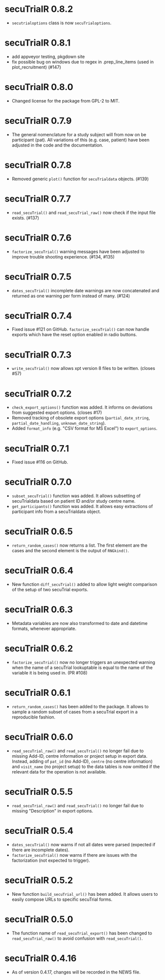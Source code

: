 # secuTrialR 0.8.2
* `secutrialoptions` class is now `secuTrialoptions`.

# secuTrialR 0.8.1
* add appveyor testing, pkgdown site
* fix possible bug on windows due to regex in .prep_line_items (used in plot_recruitment) (#147)

# secuTrialR 0.8.0
* Changed license for the package from GPL-2 to MIT.

# secuTrialR 0.7.9
* The general nomenclature for a study subject will from now on be participant (pat). All variations of this
(e.g. case, patient) have been adjusted in the code and the documentation.

# secuTrialR 0.7.8
* Removed generic `plot()` function for `secuTrialdata` objects. (#139)

# secuTrialR 0.7.7
* `read_secuTrial()` and `read_secuTrial_raw()` now check if the input file exists. (#137)

# secuTrialR 0.7.6
* `factorize_secuTrial()` warning messages have been adjusted to improve trouble shooting experience. (#134, #135)

# secuTrialR 0.7.5
* `dates_secuTrial()` incomplete date warnings are now concatenated and returned as one warning per form instead of many. (#124)

# secuTrialR 0.7.4
* Fixed issue #121 on GitHub. `factorize_secuTrial()` can now handle exports which have the reset option
enabled in radio buttons.

# secuTrialR 0.7.3
* `write_secuTrial()` now allows xpt version 8 files to be written. (closes #57)

# secuTrialR 0.7.2
* `check_export_options()` function was added. It informs on deviations from suggested export options. (closes #17)
* Removed tracking of obsolete export options (`partial_date_string`, `partial_date_handling`, `unknown_date_string`).
* Added `format_info` (e.g. "CSV format for MS Excel") to `export_options`.

# secuTrialR 0.7.1
* Fixed issue #116 on GitHub.

# secuTrialR 0.7.0
* `subset_secuTrial()` function was added. It allows subsetting of secuTrialdata based on patient ID and/or study centre name.
* `get_participants()` function was added. It allows easy extractions of participant info from a secuTrialdata object.

# secuTrialR 0.6.5
* `return_random_cases()` now returns a list. The first element are the cases and the second element is the output of `RNGkind()`.

# secuTrialR 0.6.4
* New function `diff_secuTrial()` added to allow light weight comparison of the setup of two secuTrial exports.

# secuTrialR 0.6.3
* Metadata variables are now also transformed to date and datetime formats, whenever appropriate.

# secuTrialR 0.6.2
* `factorize_secuTrial()` now no longer triggers an unexpected warning when the name of a secuTrial lookuptable is equal to the name of the variable it is being used in. (PR #108)

# secuTrialR 0.6.1
* `return_random_cases()` has been added to the package. It allows to sample a random subset of cases from a secuTrial export in a reproducible fashion.

# secuTrialR 0.6.0
* `read_secuTrial_raw()` and `read_secuTrial()` no longer fail due to missing Add-ID, centre information or project setup in export data. Instead, adding of `pat_id` (no Add-ID), `centre` (no centre information) and `visit_name` (no project setup) to the data tables is now omitted if the relevant data for the operation is not available.

# secuTrialR 0.5.5
* `read_secuTrial_raw()` and `read_secuTrial()` no longer fail due to missing "Description" in export options.

# secuTrialR 0.5.4
* `dates_secuTrial()` now warns if not all dates were parsed (expected if there are incomplete dates).
* `factorize_secuTrial()` now warns if there are issues with the factorization (not expected to trigger).

# secuTrialR 0.5.2
* New function `build_secuTrial_url()` has been added. It allows users to easily compose URLs to specific secuTrial forms.

# secuTrialR 0.5.0
* The function name of `read_secuTrial_export()` has been changed to `read_secuTrial_raw()`
  to avoid confusion with `read_secuTrial()`.
 
# secuTrialR 0.4.16
* As of version 0.4.17, changes will be recorded in the NEWS file.

